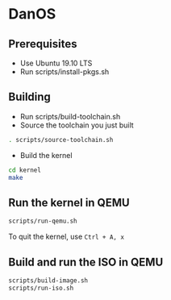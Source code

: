 # DanOS

## Prerequisites

- Use Ubuntu 19.10 LTS
- Run scripts/install-pkgs.sh

## Building

- Run scripts/build-toolchain.sh
- Source the toolchain you just built

```bash
. scripts/source-toolchain.sh
```

- Build the kernel

```bash
cd kernel
make
```

## Run the kernel in QEMU

```bash
scripts/run-qemu.sh
```

To quit the kernel, use `Ctrl + A, x`

## Build and run the ISO in QEMU

```bash
scripts/build-image.sh
scripts/run-iso.sh
```
